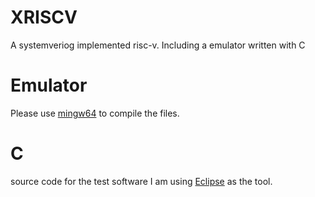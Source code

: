 # XRISCV
A systemveriog implemented risc-v. Including a emulator written with C

# Emulator
Please use [mingw64](http://www.mingw-w64.org/doku.php) to compile the files.

# C
source code for the test software
I am using [Eclipse](https://github.com/gnu-mcu-eclipse/riscv-none-gcc/releases/) as the tool. 
